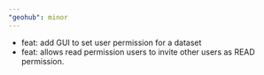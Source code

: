 ```yaml
---
"geohub": minor
---
```


- feat: add GUI to set user permission for a dataset
- feat: allows read permission users to invite other users as READ permission.
